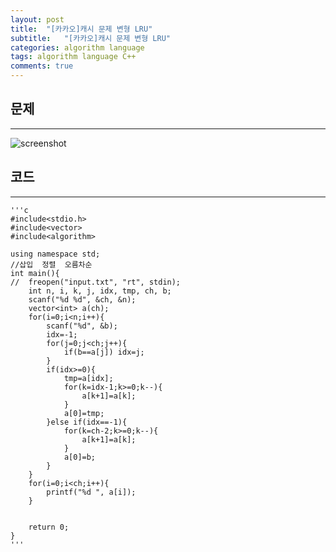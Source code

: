 ```yaml
---
layout: post
title:  "[카카오]캐시 문제 변형 LRU"
subtitle:   "[카카오]캐시 문제 변형 LRU"
categories: algorithm language 
tags: algorithm language C++
comments: true
---
```



## 문제
---

![screenshot](https://leesohyang.github.io/assets/img/post_img/cache.PNG)


## 코드
---


    '''c
	#include<stdio.h>			
	#include<vector>
	#include<algorithm>
	
	using namespace std;
	//삽입  정렬  오름차순  
	int main(){
	//	freopen("input.txt", "rt", stdin);
		int n, i, k, j, idx, tmp, ch, b;
		scanf("%d %d", &ch, &n);
		vector<int> a(ch);
		for(i=0;i<n;i++){
			scanf("%d", &b);
			idx=-1;
			for(j=0;j<ch;j++){
				if(b==a[j]) idx=j;
			}
			if(idx>=0){
				tmp=a[idx];	
				for(k=idx-1;k>=0;k--){
					a[k+1]=a[k];
				}
				a[0]=tmp;
			}else if(idx==-1){
				for(k=ch-2;k>=0;k--){
					a[k+1]=a[k];
				}
				a[0]=b;
			}	
		}
		for(i=0;i<ch;i++){
			printf("%d ", a[i]);
		}
		
		
		return 0;
	}
    '''


